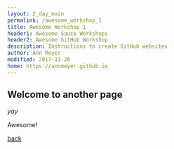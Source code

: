 ```yaml
---
layout: 2_day_main
permalink: /awesome_workshop_1
title: Awesome Workshop 1
header1: Awesome Sauce Workshops
header2: Awesome GitHub Workshop
description: Instructions to create GitHub websites
author: Ann Meyer
modified: 2017-11-20
home: https://annmeyer.github.io
---
```


## Welcome to another page

_yay_

Awesome!

[back](./)

